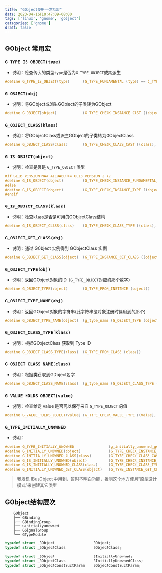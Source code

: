 ```yaml
---
title: "GObject使用——常见宏"
date: 2023-04-16T10:47:09+08:00
tags: ['linux', 'gnome', 'gobject']
categories: ['gnome']
draft: false
---
```


## GObject 常用宏

### `G_TYPE_IS_OBJECT(type)`

- 说明：检查传入的类型`type`是否为`G_TYPE_OBJECT`或其派生
```c
#define G_TYPE_IS_OBJECT(type)      (G_TYPE_FUNDAMENTAL (type) == G_TYPE_OBJECT)
```

### `G_OBJECT(obj)`

- 说明：将GObject或派生GObject的子类转为GObject

```c
#define G_OBJECT(object)            (G_TYPE_CHECK_INSTANCE_CAST ((object), G_TYPE_OBJECT, GObject))
```

### `G_OBJECT_CLASS(klass)`

- 说明：将GObjectClass或派生GObject的子类转为GObjectClass

```c
#define G_OBJECT_CLASS(class)       (G_TYPE_CHECK_CLASS_CAST ((class), G_TYPE_OBJECT, GObjectClass))
```

### `G_IS_OBJECT(object)`

- 说明：检查是否是 `G_TYPE_OBJECT` 类型

```c
#if GLIB_VERSION_MAX_ALLOWED >= GLIB_VERSION_2_42
#define G_IS_OBJECT(object)         (G_TYPE_CHECK_INSTANCE_FUNDAMENTAL_TYPE ((object), G_TYPE_OBJECT))
#else
#define G_IS_OBJECT(object)         (G_TYPE_CHECK_INSTANCE_TYPE ((object), G_TYPE_OBJECT))
#endif
```

### `G_IS_OBJECT_CLASS(klass)`

- 说明：检查`klass`是否是可用的GObjectClass结构

```c
#define G_IS_OBJECT_CLASS(class)    (G_TYPE_CHECK_CLASS_TYPE ((class), G_TYPE_OBJECT))
```

### `G_OBJECT_GET_CLASS(obj)`

- 说明：通过 GObject 实例得到 GObjectClass 实例

```c
#define G_OBJECT_GET_CLASS(object)  (G_TYPE_INSTANCE_GET_CLASS ((object), G_TYPE_OBJECT, GObjectClass))
```

### `G_OBJECT_TYPE(obj)`

- 说明：返回GObject对象的ID（`G_TYPE_OBJECT`对应的那个数字）

```c
#define G_OBJECT_TYPE(object)       (G_TYPE_FROM_INSTANCE (object))
```

### `G_OBJECT_TYPE_NAME(obj)`

- 说明：返回GObject对象的字符串(此字符串是对象注册时候用到的那个)

```c
#define G_OBJECT_TYPE_NAME(object)  (g_type_name (G_OBJECT_TYPE (object)))
```

### `G_OBJECT_CLASS_TYPE(klass)`

- 说明：根据GObjectClass 获取到 Type ID

```c
#define G_OBJECT_CLASS_TYPE(class)  (G_TYPE_FROM_CLASS (class))
```

### `G_OBJECT_CLASS_NAME(class)`

- 说明：根据类获取到GObject名字

```c
#define G_OBJECT_CLASS_NAME(class)  (g_type_name (G_OBJECT_CLASS_TYPE (class)))
```

### `G_VALUE_HOLDS_OBJECT(value)`

- 说明：检查给定 value 是否可以保存来自 `G_TYPE_OBJECT` 的值

```c
#define G_VALUE_HOLDS_OBJECT(value) (G_TYPE_CHECK_VALUE_TYPE ((value), G_TYPE_OBJECT))
```

### `G_TYPE_INITIALLY_UNOWNED`

- 说明：

```c
#define G_TYPE_INITIALLY_UNOWNED	            (g_initially_unowned_get_type())
#define G_INITIALLY_UNOWNED(object)             (G_TYPE_CHECK_INSTANCE_CAST ((object), G_TYPE_INITIALLY_UNOWNED, GInitiallyUnowned))
#define G_INITIALLY_UNOWNED_CLASS(class)        (G_TYPE_CHECK_CLASS_CAST ((class), G_TYPE_INITIALLY_UNOWNED, GInitiallyUnownedClass))
#define G_IS_INITIALLY_UNOWNED(object)          (G_TYPE_CHECK_INSTANCE_TYPE ((object), G_TYPE_INITIALLY_UNOWNED))
#define G_IS_INITIALLY_UNOWNED_CLASS(class)     (G_TYPE_CHECK_CLASS_TYPE ((class), G_TYPE_INITIALLY_UNOWNED))
#define G_INITIALLY_UNOWNED_GET_CLASS(object)   (G_TYPE_INSTANCE_GET_CLASS ((object), G_TYPE_INITIALLY_UNOWNED, GInitiallyUnownedClass))
```

> 我发现 IBusObject 中用到，暂时不明白功能，推测这个地方使用“原型设计模式”来创建其它类型

## GObject结构层次

```
    GObject
    ├── GBinding
    ├── GBindingGroup
    ├── GInitiallyUnowned
    ├── GSignalGroup
    ╰── GTypeModule
```

```c
typedef struct _GObject                  GObject;
typedef struct _GObjectClass             GObjectClass;

typedef struct _GObject                  GInitiallyUnowned;
typedef struct _GObjectClass             GInitiallyUnownedClass;
typedef struct _GObjectConstructParam    GObjectConstructParam;
```

